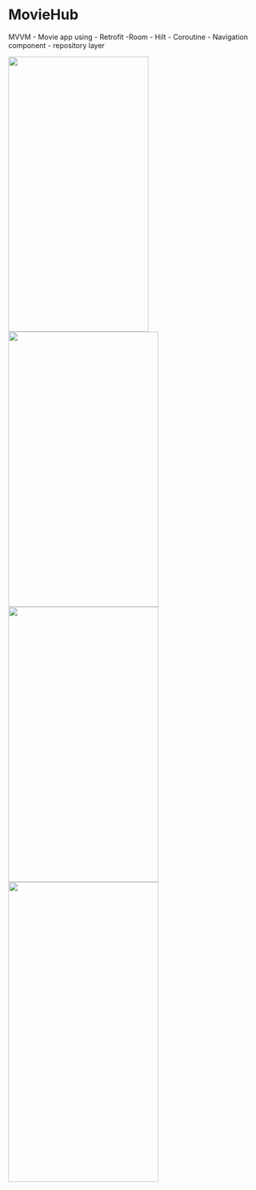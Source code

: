 # MovieHub
MVVM - Movie app using - Retrofit -Room - Hilt - Coroutine - Navigation component - repository layer


<img src="https://user-images.githubusercontent.com/76805784/128260727-9d7c64ee-17ec-47ab-abc8-24387c77cf07.png" width="280" height="550">
<img src="https://user-images.githubusercontent.com/76805784/128260774-f616b8de-cd92-434a-99bd-b0ea7f8e1279.png" width="300" height="550">

<img src="https://user-images.githubusercontent.com/76805784/128260791-0f43bf4f-12df-4f19-8f48-c613774ab8ae.png" width="300" height="550">

<img src="https://user-images.githubusercontent.com/76805784/128260831-70c4f551-c68d-4aaa-90a3-6fcae7bac702.png" width="300" height="600">

